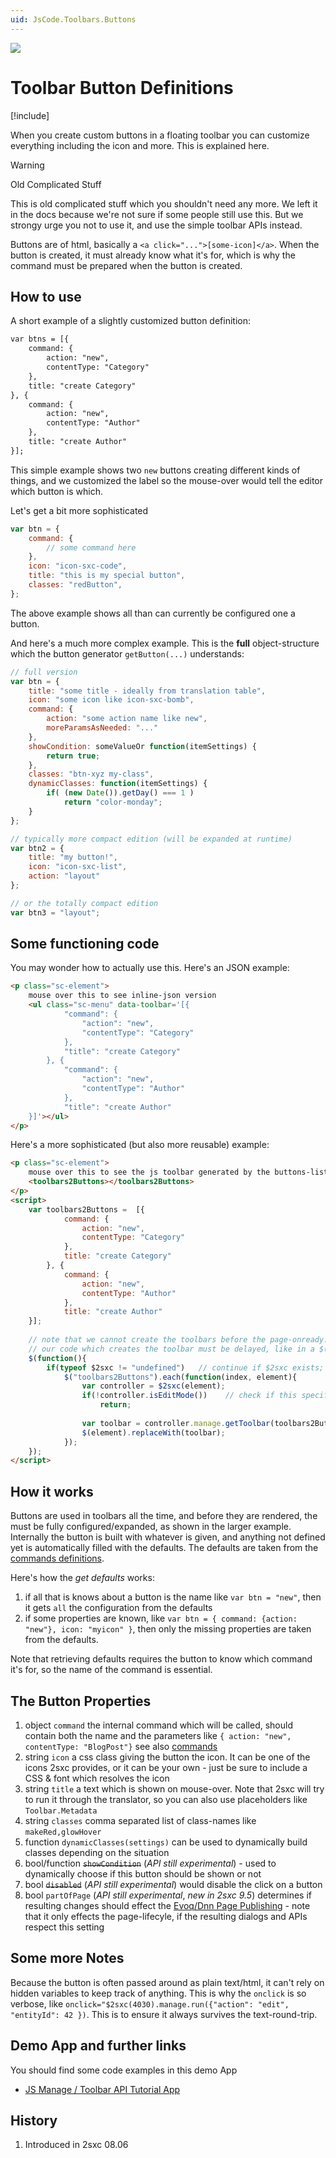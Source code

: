 ```yaml
---
uid: JsCode.Toolbars.Buttons
---
```


<img src="~/assets/features/toolbar.svg" class="feature">

# Toolbar Button Definitions

[!include[](~/basics/stack/_shared-float-summary.md)]
<style>.context-box-summary .edit-custom { visibility: visible; } </style>

When you create custom buttons in a floating toolbar you can customize everything including the icon and more. This is explained here. 

> [!WARNING]
> Old Complicated Stuff
> 
> This is old complicated stuff which you shouldn't need any more. 
> We left it in the docs because we're not sure if some people still use this.
> But we strongy urge you not to use it, and use the simple toolbar APIs instead.

Buttons are of html, basically a `<a click="...">[some-icon]</a>`. When the button is created, it must already know what it's for, which is why the command must be prepared when the button is created. 

## How to use
A short example of a slightly customized button definition:

```html
var btns = [{
    command: { 
        action: "new",
        contentType: "Category"
    },
    title: "create Category"
}, {
    command: { 
        action: "new",
        contentType: "Author"
    },
    title: "create Author"
}];
```
This simple example shows two `new` buttons creating different kinds of things, and we customized the label so the mouse-over would tell the editor which button is which. 

Let's get a bit more sophisticated 

```javascript
var btn = {
    command: { 
        // some command here
    },
    icon: "icon-sxc-code", 
    title: "this is my special button", 
    classes: "redButton",
};
```
The above example shows all than can currently be configured one a button. 

And here's a much more complex example. This is the **full** object-structure which the button generator `getButton(...)` understands:

```javascript
// full version
var btn = {
    title: "some title - ideally from translation table",
    icon: "some icon like icon-sxc-bomb",
    command: {
        action: "some action name like new",
        moreParamsAsNeeded: "..."
    },
    showCondition: someValueOr function(itemSettings) {
        return true;
    },
    classes: "btn-xyz my-class",
    dynamicClasses: function(itemSettings) {
        if( (new Date()).getDay() === 1 )
            return "color-monday";
    }
};

// typically more compact edition (will be expanded at runtime)
var btn2 = {
    title: "my button!",
    icon: "icon-sxc-list",
    action: "layout"
};

// or the totally compact edition
var btn3 = "layout";
```


## Some functioning code
You may wonder how to actually use this. Here's an JSON example:

```html
<p class="sc-element">
    mouse over this to see inline-json version
    <ul class="sc-menu" data-toolbar='[{
            "command": { 
                "action": "new",
                "contentType": "Category"
            },
            "title": "create Category"
        }, {
            "command": { 
                "action": "new",
                "contentType": "Author"
            },
            "title": "create Author"
    }]'></ul>
</p>
```

Here's a more sophisticated (but also more reusable) example:

```html
<p class="sc-element">
    mouse over this to see the js toolbar generated by the buttons-list
    <toolbars2Buttons></toolbars2Buttons>
</p>
<script>
    var toolbars2Buttons =  [{
            command: { 
                action: "new",
                contentType: "Category"
            },
            title: "create Category"
        }, {
            command: { 
                action: "new",
                contentType: "Author"
            },
            title: "create Author"
    }];
    
    // note that we cannot create the toolbars before the page-onready. Because of this
    // our code which creates the toolbar must be delayed, like in a $(our-code);
    $(function(){
        if(typeof $2sxc != "undefined")   // continue if $2sxc exists; it may be missing in non-edit modes
            $("toolbars2Buttons").each(function(index, element){
                var controller = $2sxc(element);
                if(!controller.isEditMode())    // check if this specific module currently allows editing
                    return;
                    
                var toolbar = controller.manage.getToolbar(toolbars2Buttons);
                $(element).replaceWith(toolbar);
            });
    });
</script>
```

## How it works
Buttons are used in toolbars all the time, and before they are rendered, the must be fully configured/expanded, as shown in the larger example. Internally the button is built with whatever is given, and anything not defined yet is automatically filled with the defaults. The defaults are taken from the [commands definitions][definitions]. 

Here's how the _get defaults_ works: 

1. if all that is knows about a button is the name like `var btn = "new"`, then it gets `all` the configuration from the defaults
1. if some properties are known, like `var btn = { command: {action: "new"}, icon: "myicon" }`, then only the missing properties are taken from the defaults.

Note that retrieving defaults requires the button to know which command it's for, so the name of the command is essential. 

## The Button Properties 

1. object `command` the internal command which will be called, should contain both the name and the parameters like `{ action: "new", contentType: "BlogPost"}` see also [commands](xref:JsCode.Commands.Index)
1. string `icon` a css class giving the button the icon. It can be one of the icons 2sxc provides, or it can be your own - just be sure to include a CSS & font which resolves the icon
1. string `title` a text which is shown on mouse-over. Note that 2sxc will try to run it through the translator, so you can also use placeholders like `Toolbar.Metadata`
1. string `classes` comma separated list of class-names like `makeRed,glowHover`
1. function `dynamicClasses(settings)` can be used to dynamically build classes depending on the situation
1. bool/function ~~`showCondition`~~ (_API still experimental_) - used to dynamically choose if this button should be shown or not
1. bool ~~`disabled`~~ (_API still experimental_) would disable the click on a button
1. bool `partOfPage` (_API still experimental_, _new in 2sxc 9.5_) determines if resulting changes should effect the [Evoq/Dnn Page Publishing](xref:Basics.Cms.PagePublishing.Index) - note that it only effects the page-lifecyle, if the resulting dialogs and APIs respect this setting

## Some more Notes
Because the button is often passed around as plain text/html, it can't rely on hidden variables to keep track of anything. This is why the `onclick` is so verbose, like `onclick="$2sxc(4030).manage.run({"action": "edit", "entityId": 42 })`. This is to ensure it always survives the text-round-trip. 

## Demo App and further links
You should find some code examples in this demo App

* [JS Manage / Toolbar API Tutorial App](http://2sxc.org/en/apps/app/tutorial-for-the-javascript-apis-and-custom-toolbars)

## History

1. Introduced in 2sxc 08.06

[definitions]: https://github.com/2sic/2sxc-ui/blob/master/src/inpage/commands/commands.definitions.js
